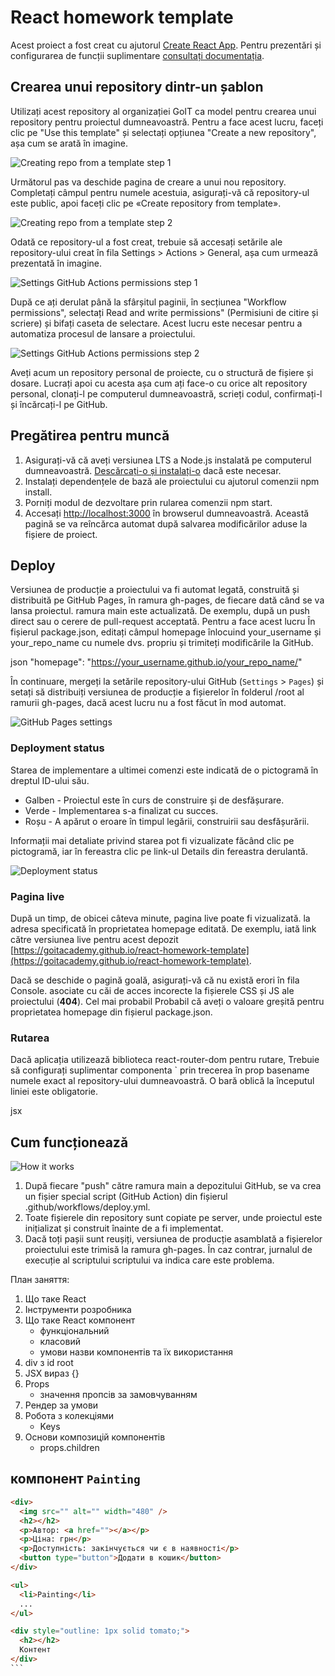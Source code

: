 # React homework template

Acest proiect a fost creat cu ajutorul
[Create React App](https://github.com/facebook/create-react-app). Pentru
prezentări și configurarea de funcții suplimentare
[consultați documentația](https://facebook.github.io/create-react-app/docs/getting-started).

## Crearea unui repository dintr-un șablon

Utilizați acest repository al organizației GoIT ca model pentru crearea unui
repository pentru proiectul dumneavoastră. Pentru a face acest lucru, faceți
clic pe "Use this template" și selectați opțiunea "Create a new repository", așa
cum se arată în imagine.

![Creating repo from a template step 1](./assets/template-step-1.png)

Următorul pas va deschide pagina de creare a unui nou repository. Completați
câmpul pentru numele acestuia, asigurați-vă că repository-ul este public, apoi
faceți clic pe «Create repository from template».

![Creating repo from a template step 2](./assets/template-step-2.png)

Odată ce repository-ul a fost creat, trebuie să accesați setările ale
repository-ului creat în fila Settings > Actions > General, așa cum urmează
prezentată în imagine.

![Settings GitHub Actions permissions step 1](./assets/gh-actions-perm-1.png)

După ce ați derulat până la sfârșitul paginii, în secțiunea "Workflow
permissions", selectați Read and write permissions" (Permisiuni de citire și
scriere) și bifați caseta de selectare. Acest lucru este necesar pentru a
automatiza procesul de lansare a proiectului.

![Settings GitHub Actions permissions step 2](./assets/gh-actions-perm-2.png)

Aveți acum un repository personal de proiecte, cu o structură de fișiere și
dosare. Lucrați apoi cu acesta așa cum ați face-o cu orice alt repository
personal, clonați-l pe computerul dumneavoastră, scrieți codul, confirmați-l și
încărcați-l pe GitHub.

## Pregătirea pentru muncă

1. Asigurați-vă că aveți versiunea LTS a Node.js instalată pe computerul
   dumneavoastră. [Descărcați-o și instalați-o](https://nodejs.org/en/) dacă
   este necesar.
2. Instalați dependențele de bază ale proiectului cu ajutorul comenzii npm
   install.
3. Porniți modul de dezvoltare prin rularea comenzii npm start.
4. Accesați [http://localhost:3000](http://localhost:3000) în browserul
   dumneavoastră. Această pagină se va reîncărca automat după salvarea
   modificărilor aduse la fișiere de proiect.

## Deploy

Versiunea de producție a proiectului va fi automat legată, construită și
distribuită pe GitHub Pages, în ramura gh-pages, de fiecare dată când se va
lansa proiectul. ramura main este actualizată. De exemplu, după un push direct
sau o cerere de pull-request acceptată. Pentru a face acest lucru În fișierul
package.json, editați câmpul homepage înlocuind your_username și your_repo_name
cu numele dvs. propriu și trimiteți modificările la GitHub.

json "homepage": "https://your_username.github.io/your_repo_name/"

În continuare, mergeți la setările repository-ului GitHub (`Settings` > `Pages`)
și setați să distribuiți versiunea de producție a fișierelor în folderul /root
al ramurii gh-pages, dacă acest lucru nu a fost făcut în mod automat.

![GitHub Pages settings](./assets/repo-settings.png)

### Deployment status

Starea de implementare a ultimei comenzi este indicată de o pictogramă în
dreptul ID-ului său.

- Galben - Proiectul este în curs de construire și de desfășurare.
- Verde - Implementarea s-a finalizat cu succes.
- Roșu - A apărut o eroare în timpul legării, construirii sau desfășurării.

Informații mai detaliate privind starea pot fi vizualizate făcând clic pe
pictogramă, iar în fereastra clic pe link-ul Details din fereastra derulantă.

![Deployment status](./assets/deploy-status.png)

### Pagina live

După un timp, de obicei câteva minute, pagina live poate fi vizualizată. la
adresa specificată în proprietatea homepage editată. De exemplu, iată link către
versiunea live pentru acest depozit
[https://goitacademy.github.io/react-homework-template](https://goitacademy.github.io/react-homework-template).

Dacă se deschide o pagină goală, asigurați-vă că nu există erori în fila
Console. asociate cu căi de acces incorecte la fișierele CSS și JS ale
proiectului (**404**). Cel mai probabil Probabil că aveți o valoare greșită
pentru proprietatea homepage din fișierul package.json.

### Rutarea

Dacă aplicația utilizează biblioteca react-router-dom pentru rutare, Trebuie să
configurați suplimentar componenta <BrowserRouter>` prin trecerea în prop
basename numele exact al repository-ului dumneavoastră. O bară oblică la
începutul liniei este obligatorie.

jsx <BrowserRouter basename="/your_repo_name"> <App /> </BrowserRouter>

## Cum funcționează

![How it works](./assets/how-it-works.png)

1. După fiecare "push" către ramura main a depozitului GitHub, se va crea un
   fișier special script (GitHub Action) din fișierul
   .github/workflows/deploy.yml.
2. Toate fișierele din repository sunt copiate pe server, unde proiectul este
   inițializat și construit înainte de a fi implementat.
3. Dacă toți pașii sunt reușiți, versiunea de producție asamblată a fișierelor
   proiectului este trimisă la ramura gh-pages. În caz contrar, jurnalul de
   execuție al scriptului scriptului va indica care este problema.

План заняття:

1. Що таке React
2. Інструменти розробника
3. Що таке React компонент
   - функціональний
   - класовий
   - умови назви компонентів та їх використання
4. div з id root
5. JSX вираз {}
6. Props
   - значення пропсів за замовчуванням
7. Рендер за умови
8. Робота з колекціями
   - Keys
9. Основи композицій компонентів
   - props.children

## компонент `Painting`

```html
<div>
  <img src="" alt="" width="480" />
  <h2></h2>
  <p>Автор: <a href=""></a></p>
  <p>Ціна: грн</p>
  <p>Доступність: закінчується чи є в наявності</p>
  <button type="button">Додати в кошик</button>
</div>
```

```html
<ul>
  <li>Painting</li>
  ...
</ul>
```

````html
<div style="outline: 1px solid tomato;">
  <h2></h2>
  Контент
</div>
```
````
